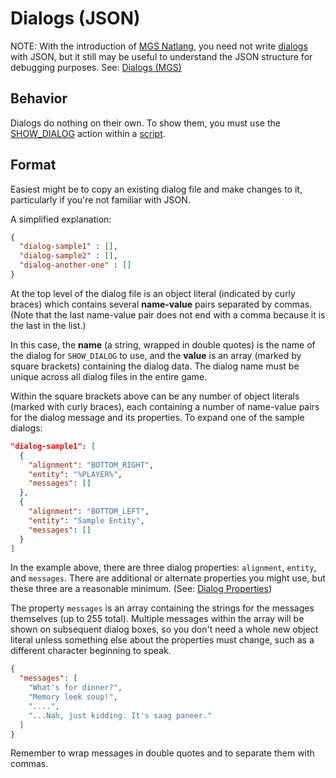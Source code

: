 # Dialogs (JSON)

NOTE: With the introduction of [MGS Natlang](../mgs/mgs_natlang), you need not write [dialogs](../dialogs) with JSON, but it still may be useful to understand the JSON structure for debugging purposes. See: [Dialogs (MGS)](../mgs/dialogs_mgs)

## Behavior

Dialogs do nothing on their own. To show them, you must use the [SHOW_DIALOG](../actions/SHOW_DIALOG) action within a [script](../scripts).

## Format

Easiest might be to copy an existing dialog file and make changes to it, particularly if you're not familiar with JSON.

A simplified explanation:

```json
{
  "dialog-sample1" : [],
  "dialog-sample2" : [],
  "dialog-another-one" : []
}
```

At the top level of the dialog file is an object literal (indicated by curly braces) which contains several **name-value** pairs separated by commas. (Note that the last name-value pair does not end with a comma because it is the last in the list.)

In this case, the **name** (a string, wrapped in double quotes) is the name of the dialog for `SHOW_DIALOG` to use, and the **value** is an array (marked by square brackets) containing the dialog data. The dialog name must be unique across all dialog files in the entire game.

Within the square brackets above can be any number of object literals (marked with curly braces), each containing a number of name-value pairs for the dialog message and its properties. To expand one of the sample dialogs:

```json
"dialog-sample1": [
  {
    "alignment": "BOTTOM_RIGHT",
    "entity": "%PLAYER%",
    "messages": []
  },
  {
    "alignment": "BOTTOM_LEFT",
    "entity": "Sample Entity",
    "messages": []
  }
]
```

In the example above, there are three dialog properties: `alignment`, `entity`, and `messages`. There are additional or alternate properties you might use, but these three are a reasonable minimum. (See: [Dialog Properties](../dialogs/dialog_properties))

The property `messages` is an array containing the strings for the messages themselves (up to 255 total). Multiple messages within the array will be shown on subsequent dialog boxes, so you don't need a whole new object literal unless something else about the properties must change, such as a different character beginning to speak.

```json
{
  "messages": [
    "What's for dinner?",
    "Memory leek soup!",
    "....",
    "...Nah, just kidding. It's saag paneer."
  ]
}
```

Remember to wrap messages in double quotes and to separate them with commas.
